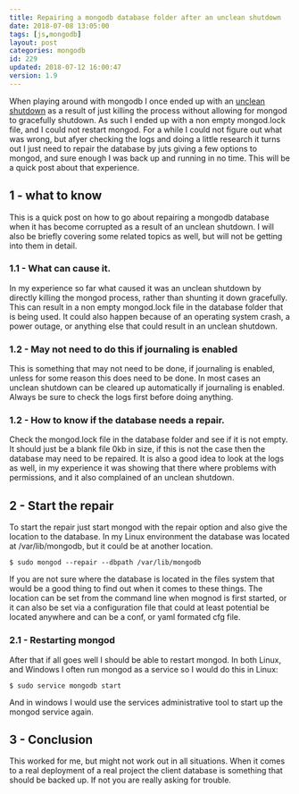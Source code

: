 ```yaml
---
title: Repairing a mongodb database folder after an unclean shutdown
date: 2018-07-08 13:05:00
tags: [js,mongodb]
layout: post
categories: mongodb
id: 229
updated: 2018-07-12 16:00:47
version: 1.9
---
```


When playing around with mongodb I once ended up with an [unclean shutdown](https://docs.mongodb.com/manual/tutorial/recover-data-following-unexpected-shutdown/) as a result of just killing the process without allowing for mongod to gracefully shutdown. As such I ended up with a non empty mongod.lock file, and I could not restart mongod. For a while I could not figure out what was wrong, but afyer checking the logs and doing a little research it turns out I just need to repair the database by juts giving a few options to mongod, and sure enough I was back up and running in no time. This will be a quick post about that experience.

<!-- more -->

## 1 - what to know

This is a quick post on how to go about repairing a mongodb database when it has become corrupted as a result of an unclean shutdown. I will also be briefly covering some related topics as well, but will not be getting into them in detail.

### 1.1 - What can cause it.

In my experience so far what caused it was an unclean shutdown by directly killing the mongod process, rather than shunting it down gracefully. This can result in a non empty mongod.lock file in the database folder that is being used. It could also happen because of an operating system crash, a power outage, or anything else that could result in an unclean shutdown.

### 1.2 - May not need to do this if journaling is enabled

This is something that may not need to be done, if journaling is enabled, unless for some reason this does need to be done. In most cases an unclean shutdown can be cleared up automatically if journaling is enabled. Always be sure to check the logs first before doing anything.

### 1.2 - How to know if the database needs a repair.

Check the mongod.lock file in the database folder and see if it is not empty. It should just be a blank file 0kb in size, if this is not the case then the database may need to be repaired. It is also a good idea to look at the logs as well, in my experience it was showing that there where problems with permissions, and it also complained of an unclean shutdown.


## 2 - Start the repair

To start the repair just start mongod with the repair option and also give the location to the database. In my Linux environment the database was located at /var/lib/mongodb, but it could be at another location.

```
$ sudo mongod --repair --dbpath /var/lib/mongodb
```

If you are not sure where the database is located in the files system that would be a good thing to find out when it comes to these things. The location can be set from the command line when mognod is first started, or it can also be set via a configuration file that could at least potential be located anywhere and can be a conf, or yaml formated cfg file.

### 2.1 - Restarting mongod

After that if all goes well I should be able to restart mongod. In both Linux, and Windows I often run mongod as a service so I would do this in Linux:

```
$ sudo service mongodb start
```

And in windows I would use the services administrative tool to start up the mongod service again.

## 3 - Conclusion

This worked for me, but might not work out in all situations. When it comes to a real deployment of a real project the client database is something that should be backed up. If not you are really asking for trouble.